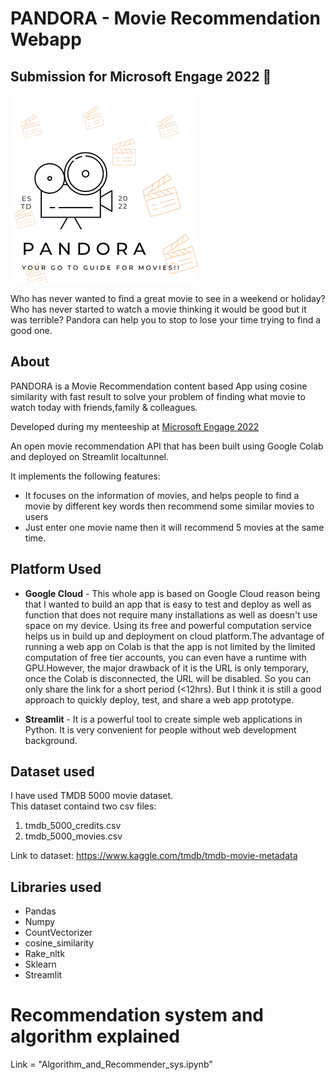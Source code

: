 # PANDORA - Movie Recommendation Webapp
## Submission for Microsoft Engage 2022 🌟
<img src="Logo.png" alt="drawing" width="300"/>

Who has never wanted to find a great movie to see in a weekend or holiday? Who has never started to watch a movie thinking it would be good but it was terrible? Pandora can help you to stop to lose your time trying to find a good one.

## About

PANDORA is a Movie Recommendation content based App using cosine similarity with fast result to solve your problem of finding what movie to watch today with friends,family & colleagues.

Developed during my menteeship at [Microsoft Engage 2022](https://acehacker.com/microsoft/engage2022/)

An open movie recommendation API that has been built using Google Colab and deployed on Streamlit localtunnel.



It implements the following features:

* It focuses on the information of movies, and helps people to find a movie by different key words then recommend some similar movies to users
* Just enter one movie name then it will recommend 5 movies at the same time.

## Platform Used

* **Google Cloud** - This whole app is based on Google Cloud reason being that I wanted to build an app  that is easy to test and deploy as well as function that does not require many installations as well as doesn't use space on my device. Using its free and powerful computation service helps us in build up and deployment on cloud platform.The advantage of running a web app on Colab is that the app is not limited by the limited computation of free tier accounts, you can even have a runtime with GPU.However, the major drawback of it is the URL is only temporary, once the Colab is disconnected, the URL will be disabled. So you can   only share the link for a short period (<12hrs). But I think it is still a good approach to quickly deploy, test, and share a web app prototype.


* **Streamlit** - It is a powerful tool to create simple web applications in Python. It is very convenient for people without web development background.

## Dataset used
I have used TMDB 5000 movie dataset.              
This dataset containd two csv files:
  1. tmdb_5000_credits.csv
  2. tmdb_5000_movies.csv

Link to dataset: https://www.kaggle.com/tmdb/tmdb-movie-metadata

## Libraries used
* Pandas
* Numpy
* CountVectorizer
* cosine_similarity
* Rake_nltk
* Sklearn
* Streamlit

# Recommendation system and algorithm explained

Link = "Algorithm_and_Recommender_sys.ipynb"





